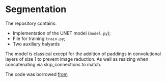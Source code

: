 # Segmentation

The repository contains:
* Implementation of the UNET model (`model.py`);
* File for training `train.py`;
* Two auxiliary halyards

The model is classical except for the addition of paddings in convolutional layers of size 1 to prevent image reduction. As well as resizing when concatenating via skip_connections to match.

The code was borrowed [from](https://github.com/aladdinpersson/Machine-Learning-Collection/tree/master/ML/Pytorch/image_segmentation/semantic_segmentation_unet)
